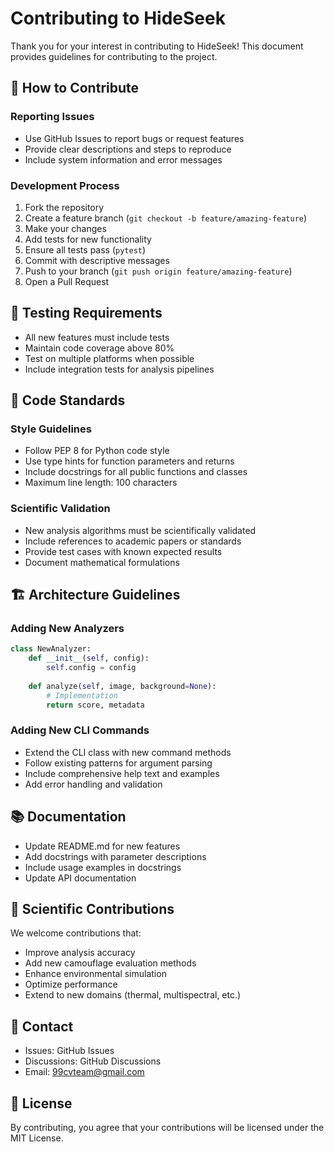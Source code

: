 # Contributing to HideSeek

Thank you for your interest in contributing to HideSeek! This document provides guidelines for contributing to the project.

## 🤝 How to Contribute

### Reporting Issues
- Use GitHub Issues to report bugs or request features
- Provide clear descriptions and steps to reproduce
- Include system information and error messages

### Development Process
1. Fork the repository
2. Create a feature branch (`git checkout -b feature/amazing-feature`)
3. Make your changes
4. Add tests for new functionality
5. Ensure all tests pass (`pytest`)
6. Commit with descriptive messages
7. Push to your branch (`git push origin feature/amazing-feature`)
8. Open a Pull Request

## 🧪 Testing Requirements

- All new features must include tests
- Maintain code coverage above 80%
- Test on multiple platforms when possible
- Include integration tests for analysis pipelines

## 📝 Code Standards

### Style Guidelines
- Follow PEP 8 for Python code style
- Use type hints for function parameters and returns
- Include docstrings for all public functions and classes
- Maximum line length: 100 characters

### Scientific Validation
- New analysis algorithms must be scientifically validated
- Include references to academic papers or standards
- Provide test cases with known expected results
- Document mathematical formulations

## 🏗️ Architecture Guidelines

### Adding New Analyzers
```python
class NewAnalyzer:
    def __init__(self, config):
        self.config = config
        
    def analyze(self, image, background=None):
        # Implementation
        return score, metadata
```

### Adding New CLI Commands
- Extend the CLI class with new command methods
- Follow existing patterns for argument parsing
- Include comprehensive help text and examples
- Add error handling and validation

## 📚 Documentation

- Update README.md for new features
- Add docstrings with parameter descriptions
- Include usage examples in docstrings
- Update API documentation

## 🔬 Scientific Contributions

We welcome contributions that:
- Improve analysis accuracy
- Add new camouflage evaluation methods
- Enhance environmental simulation
- Optimize performance
- Extend to new domains (thermal, multispectral, etc.)

## 📧 Contact

- Issues: GitHub Issues
- Discussions: GitHub Discussions
- Email: 99cvteam@gmail.com

## 📄 License

By contributing, you agree that your contributions will be licensed under the MIT License.